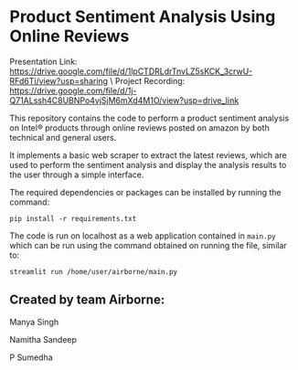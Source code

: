 # Product Sentiment Analysis Using Online Reviews

Presentation Link: https://drive.google.com/file/d/1lpCTDRLdrTnvLZ5sKCK_3crwU-RFd6Ti/view?usp=sharing 
\\
Project Recording: https://drive.google.com/file/d/1j-Q71ALssh4C8UBNPo4vjSjM6mXd4M1O/view?usp=drive_link

This repository contains the code to perform a product sentiment analysis on Intel® products through online reviews posted on amazon by both technical and general users. 

It implements a basic web scraper to extract the latest reviews, which are used to perform the sentiment analysis and display the analysis results to the user through a simple interface.

The required dependencies or packages can be installed by running the command:

```
pip install -r requirements.txt
```


The code is run on localhost as a web application contained in `main.py` which can be run using the command obtained on running the file, similar to:
```
streamlit run /home/user/airborne/main.py
``` 



## Created by team Airborne:

Manya Singh

Namitha Sandeep

P Sumedha
